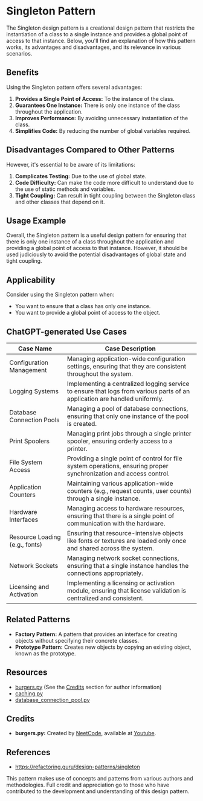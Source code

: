 # Singleton Pattern

The Singleton design pattern is a creational design pattern that restricts the instantiation of a class to a single instance and provides a global point of access to that instance. Below, you'll find an explanation of how this pattern works, its advantages and disadvantages, and its relevance in various scenarios.

## Benefits

Using the Singleton pattern offers several advantages:

1. **Provides a Single Point of Access:** To the instance of the class.
2. **Guarantees One Instance:** There is only one instance of the class throughout the application.
3. **Improves Performance:** By avoiding unnecessary instantiation of the class.
4. **Simplifies Code:** By reducing the number of global variables required.

## Disadvantages Compared to Other Patterns

However, it's essential to be aware of its limitations:

1. **Complicates Testing:** Due to the use of global state.
2. **Code Difficulty:** Can make the code more difficult to understand due to the use of static methods and variables.
3. **Tight Coupling:** Can result in tight coupling between the Singleton class and other classes that depend on it.

## Usage Example

Overall, the Singleton pattern is a useful design pattern for ensuring that there is only one instance of a class throughout the application and providing a global point of access to that instance. However, it should be used judiciously to avoid the potential disadvantages of global state and tight coupling.

## Applicability

Consider using the Singleton pattern when:
- You want to ensure that a class has only one instance.
- You want to provide a global point of access to the object.

## ChatGPT-generated Use Cases
| Case Name                        | Case Description                                                                                                                                                            |
|----------------------------------|------------------------------------------------------------------------------------------------------------------------------------------------------------------------------|
| Configuration Management         | Managing application-wide configuration settings, ensuring that they are consistent throughout the system.                                                                     |
| Logging Systems                  | Implementing a centralized logging service to ensure that logs from various parts of an application are handled uniformly.                                                    |
| Database Connection Pools        | Managing a pool of database connections, ensuring that only one instance of the pool is created.                                                                               |
| Print Spoolers                   | Managing print jobs through a single printer spooler, ensuring orderly access to a printer.                                                                                    |
| File System Access               | Providing a single point of control for file system operations, ensuring proper synchronization and access control.                                                            |
| Application Counters             | Maintaining various application-wide counters (e.g., request counts, user counts) through a single instance.                                                                  |
| Hardware Interfaces              | Managing access to hardware resources, ensuring that there is a single point of communication with the hardware.                                                                |
| Resource Loading (e.g., fonts)   | Ensuring that resource-intensive objects like fonts or textures are loaded only once and shared across the system.                                                              |
| Network Sockets                  | Managing network socket connections, ensuring that a single instance handles the connections appropriately.                                                                    |
| Licensing and Activation         | Implementing a licensing or activation module, ensuring that license validation is centralized and consistent.                                                                 |


## Related Patterns

- **Factory Pattern:** A pattern that provides an interface for creating objects without specifying their concrete classes.
- **Prototype Pattern:** Creates new objects by copying an existing object, known as the prototype.

## Resources

- [burgers.py](burgers.py) (See the [Credits](#credits) section for author information)
- [caching.py](caching.py)
- [database_connection_pool.py](database_connection_pool.py)

## Credits

- **burgers.py:** Created by [NeetCode]("https://www.youtube.com/@NeetCode"), available at [Youtube](https://www.youtube.com/watch?v=tAuRQs_d9F8).

## References
* https://refactoring.guru/design-patterns/singleton


This pattern makes use of concepts and patterns from various authors and methodologies. Full credit and appreciation go to those who have contributed to the development and understanding of this design pattern.
